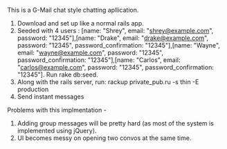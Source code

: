 This is a G-Mail chat style chatting apllication.

1. Download and set up like a normal rails app.
2. Seeded with 4 users : [name: "Shrey", email: "shrey@example.com", password: "12345"],[name: "Drake", email: "drake@example.com", password: "12345", password_confirmation: "12345"],[name: "Wayne", email: "wayne@example.com", password: "12345", password_confirmation: "12345"],[name: "Carlos", email: "carlos@example.com", password: "12345", password_confirmation: "12345"]. Run rake db:seed.
3. Along with the rails server, run:  rackup private_pub.ru -s thin -E production
4. Send instant messages

Problems with this implmentation -
1. Adding group messages will be pretty hard (as most of the system is implemented using jQuery).
2. UI becomes messy on opening two convos at the same time.
